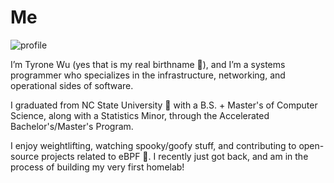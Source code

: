 <h1 id="me" class="ul-span anchor-offset">Me</h1>

<Image class="w-40 md:w-59" src="../../../src/assets/profile.jpg" alt="profile" />

I’m Tyrone Wu (yes that is my real birthname 🫠), and I’m a systems programmer who specializes in the infrastructure, networking, and operational sides of software.

I graduated from NC State University 🐺 with a B.S. + Master's of Computer Science, along with a Statistics Minor, through the Accelerated Bachelor's/Master's Program.

I enjoy weightlifting, watching spooky/goofy stuff, and contributing to open-source projects related to eBPF 🐝. I recently just got back, and am in the process of building my very first homelab!
